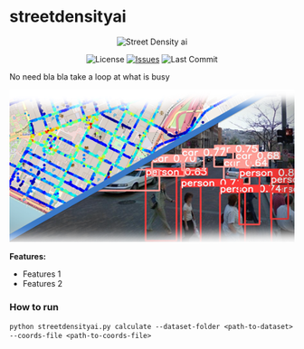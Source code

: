 # streetdensityai

<p align="center">
<img alt="Street Density ai" src="assets/logo-with-text.svg" width="300">
</p>

<p align="center">
  <img src="https://img.shields.io/github/license/lironbdolah/streetdensityai" alt="License">
  <a href="https://github.com/aporia-ai/streetdensityai/issues"><img src="https://img.shields.io/github/issues/lironbdolah/streetdensityai" alt="Issues"></a>
  <img src="https://img.shields.io/github/last-commit/lironbdolah/streetdensityai" alt="Last Commit">

</p>

No need bla bla take a loop at what is busy

<p align="center">
  <img src="assets/streetdensityai.png" />
</p>

**Features:**
- Features 1
- Features 2

### How to run

```shell
python streetdensityai.py calculate --dataset-folder <path-to-dataset> --coords-file <path-to-coords-file>
```
